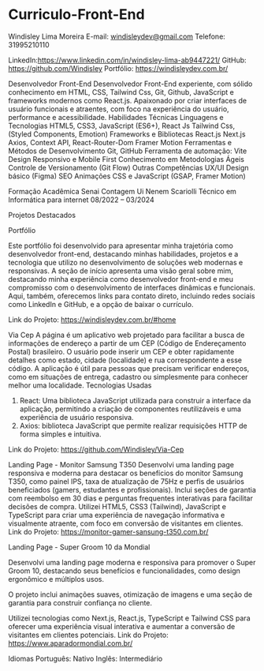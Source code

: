 # Curriculo-Front-End


Windisley Lima Moreira
E-mail: windisleydev@gmail.com
Telefone: 31995210110

LinkedIn:https://www.linkedin.com/in/windisley-lima-ab9447221/
GitHub: https://github.com/Windisley
Portfólio: https://windisleydev.com.br/

Desenvolvedor Front-End
Desenvolvedor Front-End experiente, com sólido conhecimento em HTML, CSS, Tailwind Css, Git, Github, JavaScript e frameworks modernos como React.js. Apaixonado por criar interfaces de usuário funcionais e atraentes, com foco na experiência do usuário, performance e acessibilidade. 
Habilidades Técnicas
Linguagens e Tecnologias
HTML5, CSS3, JavaScript (ES6+), React Js
Tailwind Css, (Styled Components, Emotion)
 Frameworks e Bibliotecas
React.js
Next.js
Axios, Context API, React-Router-Dom
Framer Motion
   Ferramentas e Métodos de Desenvolvimento
Git, GitHub
Ferramenta de automação: Vite
Design Responsivo e Mobile First
Conhecimento em Metodologias Ágeis 
Controle de Versionamento (Git Flow)
   Outras Competências
UX/UI Design básico (Figma)
SEO
Animações CSS e JavaScript (GSAP, Framer Motion)

Formação Acadêmica
Senai Contagem Ui Nenem Scariolli
Técnico em Informática para internet
08/2022 – 03/2024

Projetos Destacados

Portfólio

 Este portfólio foi desenvolvido para apresentar minha trajetória como desenvolvedor front-end, destacando minhas habilidades, projetos e a tecnologia que utilizo no desenvolvimento de soluções web modernas e responsivas.  A seção de início apresenta uma visão geral sobre mim, destacando minha experiência como desenvolvedor front-end e meu compromisso com o desenvolvimento de interfaces dinâmicas e funcionais. Aqui, também, oferecemos links para contato direto, incluindo redes sociais como LinkedIn e GitHub, e a opção de baixar o currículo.

Link do Projeto: https://windisleydev.com.br/#home 

Via Cep
A página é um aplicativo web projetado para facilitar a busca de informações de endereço a partir de um CEP (Código de Endereçamento Postal) brasileiro. O usuário pode inserir um CEP e obter rapidamente detalhes como estado, cidade (localidade) e rua correspondente a esse código. A aplicação é útil para pessoas que precisam verificar endereços, como em situações de entrega, cadastro ou simplesmente para conhecer melhor uma localidade.
Tecnologias Usadas 
1. React: Uma biblioteca JavaScript utilizada para construir a interface da aplicação, permitindo a criação de componentes reutilizáveis ​​e uma experiência de usuário responsiva.
2. Axios: biblioteca JavaScript que permite realizar requisições HTTP de forma simples e intuitiva. 

Link do Projeto: https://github.com/Windisley/Via-Cep 

Landing Page - Monitor Samsung T350
Desenvolvi uma landing page responsiva e moderna para destacar os benefícios do monitor Samsung T350, como painel IPS, taxa de atualização de 75Hz e perfis de usuários beneficiados (gamers, estudantes e profissionais). Inclui seções de garantia com reembolso em 30 dias e perguntas frequentes interativas para facilitar decisões de compra. 
Utilizei HTML5, CSS3 (Tailwind), JavaScript e TypeScript para criar uma experiência de navegação informativa e visualmente atraente, com foco em conversão de visitantes em clientes.
Link do Projeto: https://monitor-gamer-sansung-t350.com.br/ 


Landing Page - Super Groom 10 da Mondial


Desenvolvi uma landing page moderna e responsiva para promover o Super Groom 10, destacando seus benefícios e funcionalidades, como design ergonômico e múltiplos usos. 


O projeto inclui animações suaves, otimização de imagens e uma seção de garantia para construir confiança no cliente. 


Utilizei tecnologias como Next.js, React.js, TypeScript e Tailwind CSS para oferecer uma experiência visual interativa e aumentar a conversão de visitantes em clientes potenciais.
 Link do Projeto: https://www.aparadormondial.com.br/ 

Idiomas
Português: Nativo
Inglês: Intermediário

